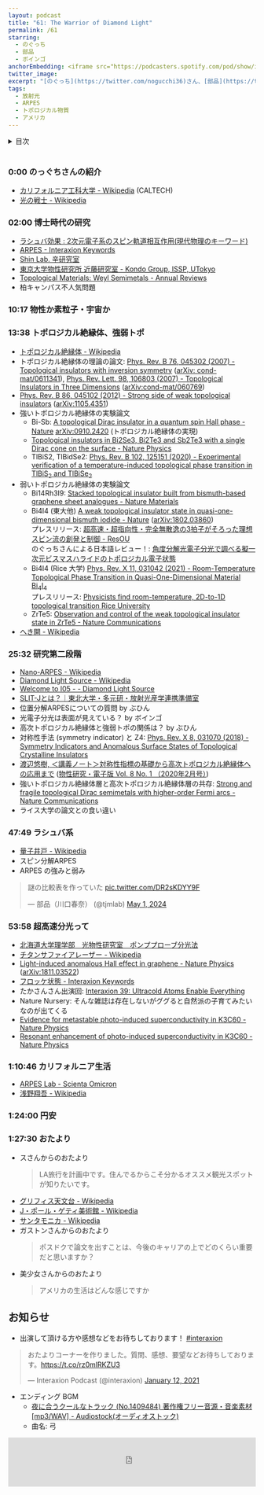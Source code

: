 ```yaml
---
layout: podcast
title: "61: The Warrior of Diamond Light"
permalink: /61
starring:
  - のぐっち
  - 部品
  - ボインゴ
anchorEmbedding: <iframe src="https://podcasters.spotify.com/pod/show/interaxion/embed/episodes/61-The-Warrior-of-Diamond-Light-e2jnpmt" height="102px" width="100%" frameborder="0" scrolling="no"></iframe>
twitter_image: 
excerpt: "[のぐっち](https://twitter.com/nogucchi36)さん、[部品](https://twitter.com/tjmlab)、[ボインゴ](https://twitter.com/toshakuukan)でトポロジカル物質、ARPES、LA生活などについて話しました。"
tags:
  - 放射光
  - ARPES
  - トポロジカル物質
  - アメリカ
---
```


<details>
<!-- https://github.com/gettalong/kramdown/issues/155#issuecomment-339793629 -->
<summary markdown='span'>目次</summary>
<nav>
  * this unordered seed list will be replaced by toc as unordered list
  {:toc}
<!-- https://stackoverflow.com/a/38419441/11480802 -->
</nav>
</details>
<br>

### 0:00 のっぐちさんの紹介

- [カリフォルニア工科大学 - Wikipedia](https://ja.wikipedia.org/wiki/%E3%82%AB%E3%83%AA%E3%83%95%E3%82%A9%E3%83%AB%E3%83%8B%E3%82%A2%E5%B7%A5%E7%A7%91%E5%A4%A7%E5%AD%A6) (CALTECH)
- [光の戦士 - Wikipedia](https://ja.wikipedia.org/wiki/%E5%85%89%E3%81%AE%E6%88%A6%E5%A3%AB)

### 02:00  博士時代の研究

- [ラシュバ効果 : 2次元電子系のスピン軌道相互作用(現代物理のキーワード)](https://www.jstage.jst.go.jp/article/butsuri/70/8/70_KJ00010008549/_article/-char/ja/)
- [ARPES - Interaxion Keywords](https://interaxion-podcast.github.io/keywords/arpes/)
- [Shin Lab. 辛研究室](https://shin.issp.u-tokyo.ac.jp/)
- [東京大学物性研究所 近藤研究室 - Kondo Group, ISSP, UTokyo](https://kondo1215.issp.u-tokyo.ac.jp/)
- [Topological Materials: Weyl Semimetals - Annual Reviews](https://www.annualreviews.org/content/journals/10.1146/annurev-conmatphys-031016-025458)
- 柏キャンパス不人気問題

### 10:17 物性か素粒子・宇宙か

### 13:38 トポロジカル絶縁体、強弱トポ

- [トポロジカル絶縁体 - Wikipedia](https://ja.wikipedia.org/wiki/%E3%83%88%E3%83%9D%E3%83%AD%E3%82%B8%E3%82%AB%E3%83%AB%E7%B5%B6%E7%B8%81%E4%BD%93)
- トポロジカル絶縁体の理論の論文: [Phys. Rev. B 76, 045302 (2007) - Topological insulators with inversion symmetry](https://journals.aps.org/prb/abstract/10.1103/PhysRevB.76.045302) ([arXiv: cond-mat/0611341](https://arxiv.org/abs/cond-mat/0611341)), [Phys. Rev. Lett. 98, 106803 (2007) - Topological Insulators in Three Dimensions](https://journals.aps.org/prl/abstract/10.1103/PhysRevLett.98.106803) ([arXiv:cond-mat/060769](https://arxiv.org/abs/cond-mat/0607699))
- [Phys. Rev. B 86, 045102 (2012) - Strong side of weak topological insulators](https://journals.aps.org/prb/abstract/10.1103/PhysRevB.86.045102) ([arXiv:1105.4351](https://arxiv.org/abs/1105.4351))
- 強いトポロジカル絶縁体の実験論文
  - Bi-Sb: [A topological Dirac insulator in a quantum spin Hall phase - Nature](https://www.nature.com/articles/nature06843)  [arXiv:0910.2420](https://arxiv.org/abs/0910.2420) (トポロジカル絶縁体の実現)
  - [Topological insulators in Bi2Se3, Bi2Te3 and Sb2Te3 with a single Dirac cone on the surface - Nature Physics](https://www.nature.com/articles/nphys1270)
  - TlBiS2, TlBidSe2:  [Phys. Rev. B 102, 125151 (2020) - Experimental verification of a temperature-induced topological phase transition in ${\mathrm{TlBiS}}_{2}$ and $\mathrm{Tl}\mathrm{Bi}{\mathrm{Se}}_{2}$](https://journals.aps.org/prb/abstract/10.1103/PhysRevB.102.125151)
- 弱いトポロジカル絶縁体の実験論文
  - Bi14Rh3I9: [Stacked topological insulator built from bismuth-based graphene sheet analogues - Nature Materials](https://www.nature.com/articles/nmat3570)
  - Bi4I4 (東大他) [A weak topological insulator state in quasi-one-dimensional bismuth iodide - Nature](https://www.nature.com/articles/s41586-019-0927-7) ([arXiv:1802.03860](https://arxiv.org/abs/1802.03860))  
    プレスリリース: [超高速・超指向性・完全無散逸の3拍子がそろった理想スピン流の創発と制御 - ResOU](https://resou.osaka-u.ac.jp/ja/research/2019/20190212_1)  
    のぐっちさんによる日本語レビュー！: [角度分解光電子分光で調べる擬一次元ビスマスハライドのトポロジカル電子状態](https://www.jstage.jst.go.jp/article/vss/66/10/66_20181156/_article/-char/ja)
  - Bi4I4 (Rice 大学) [Phys. Rev. X 11, 031042 (2021) - Room-Temperature Topological Phase Transition in Quasi-One-Dimensional Material ${\mathrm{B}\mathrm{i}}_{\mathrm{4}}{\mathrm{I}}_{\mathrm{4}}$](https://journals.aps.org/prx/abstract/10.1103/PhysRevX.11.031042)  
    プレスリリース: [Physicists find room-temperature, 2D-to-1D topological transition Rice University](https://news.rice.edu/news/2021/physicists-find-room-temperature-2d-1d-topological-transition)
  - ZrTe5: [Observation and control of the weak topological insulator state in ZrTe5 - Nature Communications](https://www.nature.com/articles/s41467-020-20564-8)
- [へき開 - Wikipedia](https://ja.wikipedia.org/wiki/%E3%81%B8%E3%81%8D%E9%96%8B)

### 25:32 研究第二段階

- [Nano-ARPES - Wikipedia](https://en.wikipedia.org/wiki/Nano-ARPES)
- [Diamond Light Source - Wikipedia](https://en.wikipedia.org/wiki/Diamond_Light_Source)
- [Welcome to I05 - - Diamond Light Source](https://www.diamond.ac.uk/Instruments/Structures-and-Surfaces/I05.html)
- [SLIT-Jとは？｜東北大学・多元研・放射光産学連携準備室](http://www.slitj.tagen.tohoku.ac.jp/outline/measurement_tech.html)
- 位置分解ARPESについての質問 by ぶひん
- 光電子分光は表面が見えている？ by ボインゴ
- 高次トポロジカル絶縁体と強弱トポの関係は？ by ぶひん
- 対称性手法 (symmetry indicator) と Z4: [Phys. Rev. X 8, 031070 (2018) - Symmetry Indicators and Anomalous Surface States of Topological Crystalline Insulators](https://journals.aps.org/prx/abstract/10.1103/PhysRevX.8.031070)
- [渡辺悠樹, ＜講義ノート＞対称性指標の基礎から高次トポロジカル絶縁体への応用まで](https://repository.kulib.kyoto-u.ac.jp/dspace/handle/2433/245740) ([物性研究・電子版 Vol. 8 No. 1 （2020年2月号）](https://mercury.yukawa.kyoto-u.ac.jp/~bussei.kenkyu/archives/category/2020/vol08-1))
- 強いトポロジカル絶縁体層と高次トポロジカル絶縁体層の共存: [Strong and fragile topological Dirac semimetals with higher-order Fermi arcs - Nature Communications](https://www.nature.com/articles/s41467-020-14443-5)
- ライス大学の論文との食い違い

### 47:49 ラシュバ系

- [量子井戸 - Wikipedia](https://ja.wikipedia.org/wiki/%E9%87%8F%E5%AD%90%E4%BA%95%E6%88%B8)
- スピン分解ARPES
- ARPES の強みと弱み

<blockquote class="twitter-tweet tw-align-center"><p lang="ja" dir="ltr">謎の比較表を作っていた <a href="https://t.co/DR2sKDYY9F">pic.twitter.com/DR2sKDYY9F</a></p>&mdash; 部品（川口春奈） (@tjmlab) <a href="https://twitter.com/tjmlab/status/1785501232460976571?ref_src=twsrc%5Etfw">May 1, 2024</a>
</blockquote> <script async src="https://platform.twitter.com/widgets.js" charset="utf-8"></script>

### 53:58 超高速分光って

- [北海道大学理学部　光物性研究室　ポンププローブ分光法](https://phys.sci.hokudai.ac.jp/LABS/hikari/pump/pump.html)
- [チタンサファイアレーザー - Wikipedia](https://ja.wikipedia.org/wiki/%E3%83%81%E3%82%BF%E3%83%B3%E3%82%B5%E3%83%95%E3%82%A1%E3%82%A4%E3%82%A2%E3%83%AC%E3%83%BC%E3%82%B6%E3%83%BC)
- [Light-induced anomalous Hall effect in graphene - Nature Physics](https://www.nature.com/articles/s41567-019-0698-y) ([arXiv:1811.03522](https://arxiv.org/abs/1811.03522))
- [フロッケ状態 - Interaxion Keywords](https://interaxion-podcast.github.io/keywords/floquet-state/)
- たかさんさん出演回: [Interaxion 39: Ultracold Atoms Enable Everything](https://interaxion-podcast.github.io/39)
- Nature Nursery: そんな雑誌は存在しないがググると自然派の子育てみたいなのが出てくる
- [Evidence for metastable photo-induced superconductivity in K3C60 - Nature Physics](https://www.nature.com/articles/s41567-020-01148-1)
- [Resonant enhancement of photo-induced superconductivity in K3C60 - Nature Physics](https://www.nature.com/articles/s41567-023-02235-9)

### 1:10:46 カリフォルニア生活

- [ARPES Lab - Scienta Omicron](https://scientaomicron.com/en/products-solutions/electron-spectroscopy/ARPES-Lab)
- [浅野翔吾 - Wikipedia](https://ja.wikipedia.org/wiki/%E6%B5%85%E9%87%8E%E7%BF%94%E5%90%BE)

### 1:24:00 円安

### 1:27:30 おたより

- スさんからのおたより
  >LA旅行を計画中です。住んでるからこそ分かるオススメ観光スポットが知りたいです。
- [グリフィス天文台 - Wikipedia](https://ja.wikipedia.org/wiki/%E3%82%B0%E3%83%AA%E3%83%95%E3%82%A3%E3%82%B9%E5%A4%A9%E6%96%87%E5%8F%B0)
- [J・ポール・ゲティ美術館 - Wikipedia](https://ja.wikipedia.org/wiki/J%E3%83%BB%E3%83%9D%E3%83%BC%E3%83%AB%E3%83%BB%E3%82%B2%E3%83%86%E3%82%A3%E7%BE%8E%E8%A1%93%E9%A4%A8)
- [サンタモニカ - Wikipedia](https://ja.wikipedia.org/wiki/%E3%82%B5%E3%83%B3%E3%82%BF%E3%83%A2%E3%83%8B%E3%82%AB)
- ガストンさんからのおたより
  >ポスドクで論文を出すことは、今後のキャリアの上でどのくらい重要だと思いますか？
- 美少女さんからのおたより
  >アメリカの生活はどんな感じですか

## お知らせ

- 出演して頂ける方や感想などをお待ちしております！ [#interaxion](https://twitter.com/hashtag/interaxion)

<blockquote class="twitter-tweet tw-align-center"><p lang="ja" dir="ltr">おたよりコーナーを作りました。質問、感想、要望などお待ちしております。<a href="https://t.co/rz0mlRKZU3">https://t.co/rz0mlRKZU3</a></p>— Interaxion Podcast (@interaxion) <a href="https://twitter.com/interaxion/status/1348936492488421378?ref_src=twsrc%5Etfw">January 12, 2021</a>
</blockquote> <script async src="https://platform.twitter.com/widgets.js" charset="utf-8"></script>

- エンディング BGM
  - [夜に合うクールなトラック (No.1409484) 著作権フリー音源・音楽素材 [mp3/WAV] - Audiostock(オーディオストック)](https://audiostock.jp/audio/1409484)
  - 曲名: 弓

<iframe width="100%" height="100" scrolling="no" frameborder="no" src="https://audiostock.jp/embed?id=1409484"></iframe>
